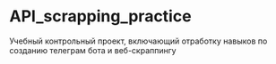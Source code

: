 # API_scrapping_practice
Учебный контрольный проект, включающий отработку навыков по созданию телеграм бота и веб-скраппингу
